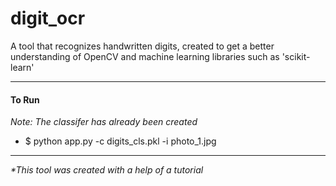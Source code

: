# digit_ocr
A tool that recognizes handwritten digits, created to get a better understanding of OpenCV and machine learning libraries such as 'scikit-learn'

---
#### To Run
<i>Note: The classifer has already been created</i>
* $ python app.py -c digits_cls.pkl -i photo_1.jpg 

---
<i>*This tool was created with a help of a tutorial</i>

